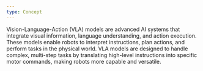 ```yaml
---
type: Concept
---
```


Vision-Language-Action (VLA) models are advanced AI systems that integrate visual information, language understanding, and action execution. These models enable robots to interpret instructions, plan actions, and perform tasks in the physical world. VLA models are designed to handle complex, multi-step tasks by translating high-level instructions into specific motor commands, making robots more capable and versatile.